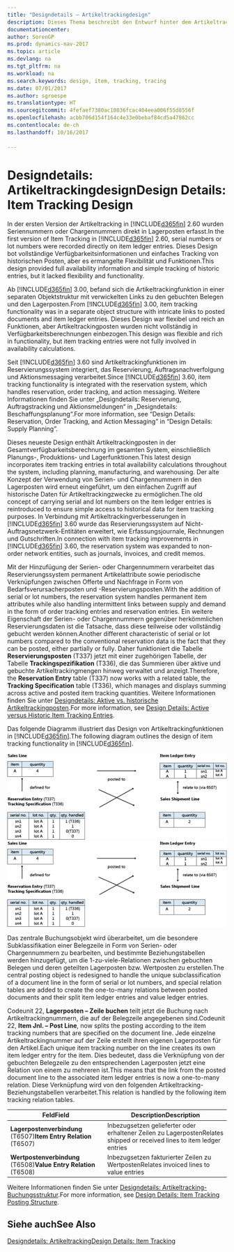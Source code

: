 ```yaml
---
title: "Designdetails – Artikeltrackingdesign"
description: Dieses Thema beschreibt den Entwurf hinter dem Artikeltracking in [!INCLUDE[d365fin](includes/d365fin_md.md)].
documentationcenter: 
author: SorenGP
ms.prod: dynamics-nav-2017
ms.topic: article
ms.devlang: na
ms.tgt_pltfrm: na
ms.workload: na
ms.search.keywords: design, item, tracking, tracing
ms.date: 07/01/2017
ms.author: sgroespe
ms.translationtype: HT
ms.sourcegitcommit: 4fefaef7380ac10836fcac404eea006f55d8556f
ms.openlocfilehash: acbb706d154f164c4e33e0bebaf84cd5a47862cc
ms.contentlocale: de-ch
ms.lasthandoff: 10/16/2017

---
```

# <a name="design-details-item-tracking-design"></a><span data-ttu-id="b9967-103">Designdetails: Artikeltrackingdesign</span><span class="sxs-lookup"><span data-stu-id="b9967-103">Design Details: Item Tracking Design</span></span>
<span data-ttu-id="b9967-104">In der ersten Version der Artikeltracking in [!INCLUDE[d365fin](includes/d365fin_md.md)] 2.60 wurden Seriennummern oder Chargennummern direkt in Lagerposten erfasst.</span><span class="sxs-lookup"><span data-stu-id="b9967-104">In the first version of Item Tracking in [!INCLUDE[d365fin](includes/d365fin_md.md)] 2.60, serial numbers or lot numbers were recorded directly on item ledger entries.</span></span> <span data-ttu-id="b9967-105">Dieses Design bot vollständige Verfügbarkeitsinformationen und einfaches Tracking von historischen Posten, aber es ermangelte Flexibilität und Funktionen.</span><span class="sxs-lookup"><span data-stu-id="b9967-105">This design provided full availability information and simple tracking of historic entries, but it lacked flexibility and functionality.</span></span>  

<span data-ttu-id="b9967-106">Ab [!INCLUDE[d365fin](includes/d365fin_md.md)] 3.00, befand sich die Artikeltrackingfunktion in einer separaten Objektstruktur mit verwickelten Links zu den gebuchten Belegen und den Lagerposten.</span><span class="sxs-lookup"><span data-stu-id="b9967-106">From [!INCLUDE[d365fin](includes/d365fin_md.md)] 3.00, item tracking functionality was in a separate object structure with intricate links to posted documents and item ledger entries.</span></span> <span data-ttu-id="b9967-107">Dieses Design war flexibel und reich an Funktionen, aber Artikeltrackingposten wurden nicht vollständig in Verfügbarkeitsberechnungen einbezogen.</span><span class="sxs-lookup"><span data-stu-id="b9967-107">This design was flexible and rich in functionality, but item tracking entries were not fully involved in availability calculations.</span></span>  

<span data-ttu-id="b9967-108">Seit [!INCLUDE[d365fin](includes/d365fin_md.md)] 3.60 sind Artikeltrackingfunktionen im Reservierungssystem integriert, das Reservierung, Auftragsnachverfolgung und Aktionsmessaging verarbeitet.</span><span class="sxs-lookup"><span data-stu-id="b9967-108">Since [!INCLUDE[d365fin](includes/d365fin_md.md)] 3.60, item tracking functionality is integrated with the reservation system, which handles reservation, order tracking, and action messaging.</span></span> <span data-ttu-id="b9967-109">Weitere Informationen finden Sie unter „Designdetails: Reservierung, Auftragstracking und Aktionsmeldungen“ in „Designdetails: Beschaffungsplanung“.</span><span class="sxs-lookup"><span data-stu-id="b9967-109">For more information, see “Design Details: Reservation, Order Tracking, and Action Messaging” in “Design Details: Supply Planning”.</span></span>  

<span data-ttu-id="b9967-110">Dieses neueste Design enthält Artikeltrackingposten in der Gesamtverfügbarkeitsberechnung im gesamten System, einschließlich Planungs-, Produktions- und Lagerfunktionen.</span><span class="sxs-lookup"><span data-stu-id="b9967-110">This latest design incorporates item tracking entries in total availability calculations throughout the system, including planning, manufacturing, and warehousing.</span></span> <span data-ttu-id="b9967-111">Der alte Konzept der Verwendung von Serien- und Chargennummern in den Lagerposten wird erneut eingeführt, um den einfachen Zugriff auf historische Daten für Artikeltrackingzwecke zu ermöglichen.</span><span class="sxs-lookup"><span data-stu-id="b9967-111">The old concept of carrying serial and lot numbers on the item ledger entries is reintroduced to ensure simple access to historical data for item tracking purposes.</span></span> <span data-ttu-id="b9967-112">In Verbindung mit Artikeltrackingverbesserungen in [!INCLUDE[d365fin](includes/d365fin_md.md)] 3.60 wurde das Reservierungssystem auf Nicht-Auftragsnetzwerk-Entitäten erweitert, wie Erfassungsjournale, Rechnungen und Gutschriften.</span><span class="sxs-lookup"><span data-stu-id="b9967-112">In connection with item tracking improvements in [!INCLUDE[d365fin](includes/d365fin_md.md)] 3.60, the reservation system was expanded to non-order network entities, such as journals, invoices, and credit memos.</span></span>  

<span data-ttu-id="b9967-113">Mit der Hinzufügung der Serien- oder Chargennummern verarbeitet das Reservierungssystem permanent Artikelattribute sowie periodische Verknüpfungen zwischen Offerte und Nachfrage in Form von Bedarfsverursacherposten und -Reservierungsposten.</span><span class="sxs-lookup"><span data-stu-id="b9967-113">With the addition of serial or lot numbers, the reservation system handles permanent item attributes while also handling intermittent links between supply and demand in the form of order tracking entries and reservation entries.</span></span> <span data-ttu-id="b9967-114">Ein weitere Eigenschaft der Serien- oder Chargennummern gegenüber herkömmlichen Reservierungsdaten ist die Tatsache, dass diese teilweise oder vollständig gebucht werden können.</span><span class="sxs-lookup"><span data-stu-id="b9967-114">Another different characteristic of serial or lot numbers compared to the conventional reservation data is the fact that they can be posted, either partially or fully.</span></span> <span data-ttu-id="b9967-115">Daher funktioniert die Tabelle **Reservierungsposten** (T337) jetzt mit einer zugehörigen Tabelle, der Tabelle **Trackingspezifikation** (T336), die das Summieren über aktive und gebuchte Artikeltrackingmengen hinweg verwaltet und anzeigt.</span><span class="sxs-lookup"><span data-stu-id="b9967-115">Therefore, the **Reservation Entry** table (T337) now works with a related table, the **Tracking Specification** table (T336), which manages and displays summing across active and posted item tracking quantities.</span></span> <span data-ttu-id="b9967-116">Weitere Informationen finden Sie unter [Designdetails: Aktive vs. historische Artikeltrackingposten](design-details-active-versus-historic-item-tracking-entries.md).</span><span class="sxs-lookup"><span data-stu-id="b9967-116">For more information, see [Design Details: Active versus Historic Item Tracking Entries](design-details-active-versus-historic-item-tracking-entries.md).</span></span>  

<span data-ttu-id="b9967-117">Das folgende Diagramm illustriert das Design von Artikeltrackingfunktionen in [!INCLUDE[d365fin](includes/d365fin_md.md)].</span><span class="sxs-lookup"><span data-stu-id="b9967-117">The following diagram outlines the design of item tracking functionality in [!INCLUDE[d365fin](includes/d365fin_md.md)].</span></span>  

<span data-ttu-id="b9967-118">![Artikeltrackingentwurf](media/design_details_item_tracking_design.png "design_details_item_tracking_design")</span><span class="sxs-lookup"><span data-stu-id="b9967-118">![Item tracking design](media/design_details_item_tracking_design.png "design_details_item_tracking_design")</span></span>  

<span data-ttu-id="b9967-119">Das zentrale Buchungsobjekt wird überarbeitet, um die besondere Subklassifikation einer Belegzeile in Form von Serien- oder Chargennummern zu bearbeiten, und bestimmte Beziehungstabellen werden hinzugefügt, um die 1-zu-viele-Relationen zwischen gebuchten Belegen und deren geteilten Lagerposten bzw. Wertposten zu erstellen.</span><span class="sxs-lookup"><span data-stu-id="b9967-119">The central posting object is redesigned to handle the unique subclassification of a document line in the form of serial or lot numbers, and special relation tables are added to create the one-to-many relations between posted documents and their split item ledger entries and value ledger entries.</span></span>  

<span data-ttu-id="b9967-120">Codeunit 22, **Lagerposten – Zeile buchen** teilt jetzt die Buchung nach Artikeltrackingnummern, die auf der Belegzeile angegebenen sind.</span><span class="sxs-lookup"><span data-stu-id="b9967-120">Codeunit 22, **Item Jnl. – Post Line**, now splits the posting according to the item tracking numbers that are specified on the document line.</span></span> <span data-ttu-id="b9967-121">Jede einzelne Artikeltrackingnummer auf der Zeile erstellt ihren eigenen Lagerposten für den Artikel.</span><span class="sxs-lookup"><span data-stu-id="b9967-121">Each unique item tracking number on the line creates its own item ledger entry for the item.</span></span> <span data-ttu-id="b9967-122">Dies bedeutet, dass die Verknüpfung von der gebuchten Belegzeile zu den entsprechenden Lagerposten jetzt eine Relation von einem zu mehreren ist.</span><span class="sxs-lookup"><span data-stu-id="b9967-122">This means that the link from the posted document line to the associated item ledger entries is now a one-to-many relation.</span></span> <span data-ttu-id="b9967-123">Diese Verknüpfung wird von den folgenden Artikeltracking-Beziehungstabellen verarbeitet.</span><span class="sxs-lookup"><span data-stu-id="b9967-123">This relation is handled by the following item tracking relation tables.</span></span>  

|<span data-ttu-id="b9967-124">Feld</span><span class="sxs-lookup"><span data-stu-id="b9967-124">Field</span></span>|<span data-ttu-id="b9967-125">Description</span><span class="sxs-lookup"><span data-stu-id="b9967-125">Description</span></span>|  
|---------------|---------------------------------------|  
|<span data-ttu-id="b9967-126">**Lagerpostenverbindung** (T6507)</span><span class="sxs-lookup"><span data-stu-id="b9967-126">**Item Entry Relation** (T6507)</span></span>|<span data-ttu-id="b9967-127">Inbezugsetzen gelieferter oder erhaltener Zeilen zu Lagerposten</span><span class="sxs-lookup"><span data-stu-id="b9967-127">Relates shipped or received lines to item ledger entries</span></span>|  
|<span data-ttu-id="b9967-128">**Wertpostenverbindung** (T6508)</span><span class="sxs-lookup"><span data-stu-id="b9967-128">**Value Entry Relation** (T6508)</span></span>|<span data-ttu-id="b9967-129">Inbezugsetzen fakturierter Zeilen zu Wertposten</span><span class="sxs-lookup"><span data-stu-id="b9967-129">Relates invoiced lines to value entries</span></span>|  

<span data-ttu-id="b9967-130">Weitere Informationen finden Sie unter [Designdetails: Artikeltracking-Buchungsstruktur](design-details-item-tracking-posting-structure.md).</span><span class="sxs-lookup"><span data-stu-id="b9967-130">For more information, see [Design Details: Item Tracking Posting Structure](design-details-item-tracking-posting-structure.md).</span></span>  

## <a name="see-also"></a><span data-ttu-id="b9967-131">Siehe auch</span><span class="sxs-lookup"><span data-stu-id="b9967-131">See Also</span></span>  
[<span data-ttu-id="b9967-132">Designdetails: Artikeltracking</span><span class="sxs-lookup"><span data-stu-id="b9967-132">Design Details: Item Tracking</span></span>](design-details-item-tracking.md)

